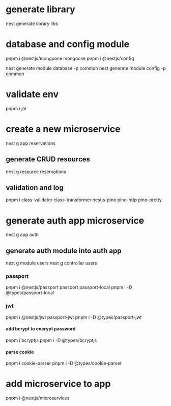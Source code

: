 # generate library
nest generate library libs

# database and config module
pnpm i @nestjs/mongoose mongoose
pnpm i @nestjs/config

nest generate module database -p common 
nest generate module config -p common 

# validate env
pnpm i joi

# create a new microservice
nest g app reservations
## generate CRUD resources
nest g resource reservations
## validation and log
pnpm i class-validator class-transformer nestjs-pino pino-http pino-pretty

# generate auth app microservice
nest g app auth

## generate auth module into auth app
nest g module users
nest g controller users
### passport 
pnpm i @nestjs/passport passport passport-local
pnpm i -D @types/passport-local
### jwt
pnpm i @nestjs/jwt passport-jwt
pnpm i -D @types/passport-jwt

#### add bcrypt to encrypt password
pnpm i bcryptjs
pnpm i -D @types/bcryptjs

#### parse cookie
pnpm i cookie-parser
pnpm i -D @types/cookie-parser

# add microservice to app
pnpm i @nestjs/microservices

